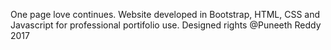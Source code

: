 One page love continues. Website developed in Bootstrap, HTML, CSS and Javascript for professional portifolio use.
Designed rights @Puneeth Reddy 2017